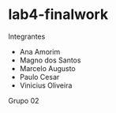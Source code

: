 # lab4-finalwork

Integrantes 
  
* Ana Amorim  
* Magno dos Santos  
* Marcelo Augusto  
* Paulo Cesar
* Vinicius Oliveira  


Grupo 02 

